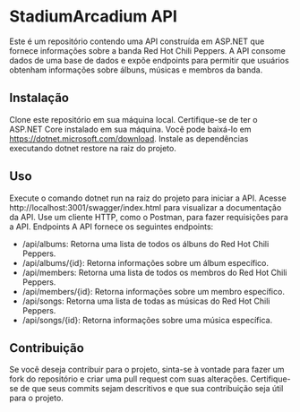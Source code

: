 # StadiumArcadium API
Este é um repositório contendo uma API construída em ASP.NET que fornece informações sobre a banda Red Hot Chili Peppers. A API consome dados de uma base de dados e expõe endpoints para permitir que usuários obtenham informações sobre álbuns, músicas e membros da banda.

## Instalação
Clone este repositório em sua máquina local.
Certifique-se de ter o ASP.NET Core instalado em sua máquina. Você pode baixá-lo em https://dotnet.microsoft.com/download.
Instale as dependências executando dotnet restore na raiz do projeto.
## Uso
Execute o comando dotnet run na raiz do projeto para iniciar a API.
Acesse http://localhost:3001/swagger/index.html para visualizar a documentação da API.
Use um cliente HTTP, como o Postman, para fazer requisições para a API.
Endpoints
A API fornece os seguintes endpoints:

* /api/albums: Retorna uma lista de todos os álbuns do Red Hot Chili Peppers.
* /api/albums/{id}: Retorna informações sobre um álbum específico.
* /api/members: Retorna uma lista de todos os membros do Red Hot Chili Peppers.
* /api/members/{id}: Retorna informações sobre um membro específico.
* /api/songs: Retorna uma lista de todas as músicas do Red Hot Chili Peppers.
* /api/songs/{id}: Retorna informações sobre uma música específica.
## Contribuição
Se você deseja contribuir para o projeto, sinta-se à vontade para fazer um fork do repositório e criar uma pull request com suas alterações. Certifique-se de que seus commits sejam descritivos e que sua contribuição seja útil para o projeto.
